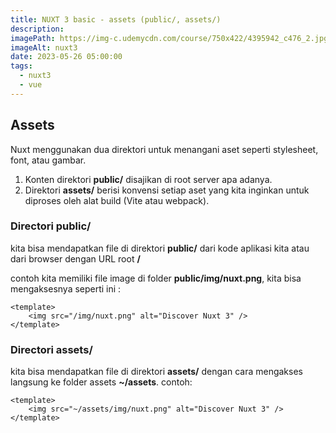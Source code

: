 ```yaml
---
title: NUXT 3 basic - assets (public/, assets/)
description:
imagePath: https://img-c.udemycdn.com/course/750x422/4395942_c476_2.jpg
imageAlt: nuxt3
date: 2023-05-26 05:00:00
tags:
  - nuxt3
  - vue
---
```


## Assets

Nuxt menggunakan dua direktori untuk menangani aset seperti stylesheet, font, atau gambar.

1. Konten direktori **public/** disajikan di root server apa adanya.
2. Direktori **assets/** berisi konvensi setiap aset yang kita inginkan untuk diproses oleh alat build (Vite atau webpack).

### Directori public/

kita bisa mendapatkan file di direktori **public/** dari kode aplikasi kita atau dari browser dengan URL root **/**

contoh kita memiliki file image di folder **public/img/nuxt.png**, kita bisa mengaksesnya seperti ini :

```vue title="public/"
<template>
	<img src="/img/nuxt.png" alt="Discover Nuxt 3" />
</template>
```

### Directori assets/

kita bisa mendapatkan file di direktori **assets/** dengan cara mengakses langsung ke folder assets **~/assets**. contoh:

```vue title="assets/"
<template>
	<img src="~/assets/img/nuxt.png" alt="Discover Nuxt 3" />
</template>
```

